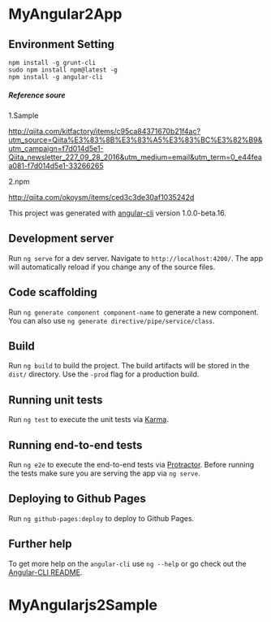 # MyAngular2App
## Environment Setting

```
npm install -g grunt-cli
sudo npm install npm@latest -g
npm install -g angular-cli
```
##### Reference soure   

  1.Sample   

  http://qiita.com/kitfactory/items/c95ca84371670b21f4ac?utm_source=Qiita%E3%83%8B%E3%83%A5%E3%83%BC%E3%82%B9&utm_campaign=f7d014d5e1-Qiita_newsletter_227_09_28_2016&utm_medium=email&utm_term=0_e44feaa081-f7d014d5e1-33266265

  2.npm  

  http://qiita.com/okoysm/items/ced3c3de30af1035242d

This project was generated with [angular-cli](https://github.com/angular/angular-cli) version 1.0.0-beta.16.

## Development server
Run `ng serve` for a dev server. Navigate to `http://localhost:4200/`. The app will automatically reload if you change any of the source files.

## Code scaffolding

Run `ng generate component component-name` to generate a new component. You can also use `ng generate directive/pipe/service/class`.

## Build

Run `ng build` to build the project. The build artifacts will be stored in the `dist/` directory. Use the `-prod` flag for a production build.

## Running unit tests

Run `ng test` to execute the unit tests via [Karma](https://karma-runner.github.io).

## Running end-to-end tests

Run `ng e2e` to execute the end-to-end tests via [Protractor](http://www.protractortest.org/).
Before running the tests make sure you are serving the app via `ng serve`.

## Deploying to Github Pages

Run `ng github-pages:deploy` to deploy to Github Pages.

## Further help

To get more help on the `angular-cli` use `ng --help` or go check out the [Angular-CLI README](https://github.com/angular/angular-cli/blob/master/README.md).
# MyAngularjs2Sample
